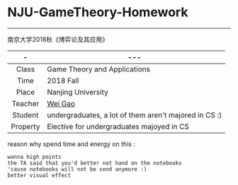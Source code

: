 # NJU-GameTheory-Homework
---
南京大学2018秋《博弈论及其应用》

[^_^]: 时间地点人物


| - | --- |
| :------: | ------ | 
| Class | Game Theory and Applications |
| Time | 2018 Fall | 
| Place| Nanjing University  | 
| Teacher| [Wei Gao](http://lamda.nju.edu.cn/gaow/)  | 
| Student| undergraduates, a lot of them aren't majored in CS :) | 
| Property | Elective for undergraduates majoyed in CS |



[^_^]: 起因经过结果  


reason why spend time and energy on this :

```
wanna high points
the TA said that you'd better not hand on the notebooks 
'cause notebooks will not be send anymore :)
better visual effect
```

